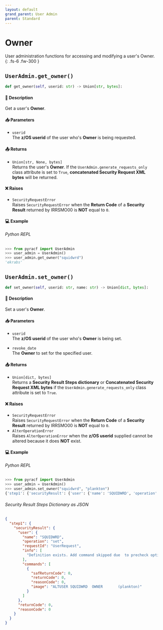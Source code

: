 ```yaml
---
layout: default
grand_parent: User Admin
parent: Standard
---
```


# Owner

User administration functions for accessing and modifying a user's Owner. 
{: .fs-6 .fw-300 }

## `UserAdmin.get_owner()`

```python
def get_owner(self, userid: str) -> Union[str, bytes]:
```

#### 📄 Description

Get a user's **Owner**.

#### 📥 Parameters
* `userid`<br>
  The **z/OS userid** of the user who's **Owner** is being requested.

#### 📤 Returns
* `Union[str, None, bytes]`<br>
  Returns the user's **Owner**. If the `UserAdmin.generate_requests_only` class attribute is set to `True`, **concatenated Security Request XML bytes** will be returned.

#### ❌ Raises
* `SecurityRequestError`<br>
  Raises `SecurityRequestError` when the **Return Code** of a **Security Result** returned by IRRSMO00 is **NOT** equal to `0`.

#### 💻 Example

###### Python REPL
```python
>>> from pyracf import UserAdmin
>>> user_admin = UserAdmin()
>>> user_admin.get_owner("squidwrd")
'ekrabs'
```

## `UserAdmin.set_owner()`

```python
def set_owner(self, userid: str, name: str) -> Union[dict, bytes]:
```

#### 📄 Description

Set a user's **Owner**.

#### 📥 Parameters
* `userid`<br>
  The **z/OS userid** of the user who's **Owner** is being set.

* `revoke_date`<br>
  The **Owner** to set for the specified user.

#### 📤 Returns
* `Union[dict, bytes]`<br>
  Returns a **Security Result Steps dictionary** or **Concatenated Security Request XML bytes** if the `UserAdmin.generate_requests_only` class attribute is set to `True`.

#### ❌ Raises
* `SecurityRequestError`<br>
  Raises `SecurityRequestError` when the **Return Code** of a **Security Result** returned by IRRSMO00 is **NOT** equal to `0`.
* `AlterOperationError`<br>
  Raises `AlterOperationError` when the **z/OS userid** supplied cannot be altered because it does **NOT** exist.

#### 💻 Example

###### Python REPL
```python
>>> from pyracf import UserAdmin
>>> user_admin = UserAdmin()
>>> user_admin.set_owner("squidwrd", "plankton")
{'step1': {'securityResult': {'user': {'name': 'SQUIDWRD', 'operation': 'set', 'requestId': 'UserRequest', 'info': ['Definition exists. Add command skipped due  to precheck option'], 'commands': [{'safReturnCode': 0, 'returnCode': 0, 'reasonCode': 0, 'image': 'ALTUSER SQUIDWRD  OWNER       (plankton)'}]}, 'returnCode': 0, 'reasonCode': 0}}}
```

###### Security Result Steps Dictionary as JSON
```json
{
  "step1": {
    "securityResult": {
      "user": {
        "name": "SQUIDWRD",
        "operation": "set",
        "requestId": "UserRequest",
        "info": [
          "Definition exists. Add command skipped due  to precheck option"
        ],
        "commands": [
          {
            "safReturnCode": 0,
            "returnCode": 0,
            "reasonCode": 0,
            "image": "ALTUSER SQUIDWRD  OWNER       (plankton)"
          }
        ]
      },
      "returnCode": 0,
      "reasonCode": 0
    }
  }
}
```